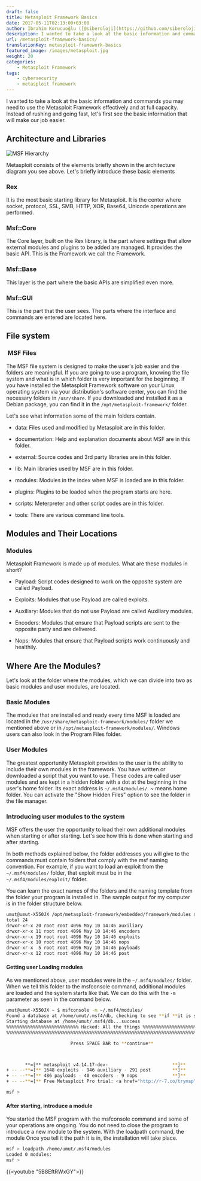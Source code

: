 ```yaml
---
draft: false
title: Metasploit Framework Basics
date: 2017-05-11T02:13:00+03:00
author: İbrahim Korucuoğlu ([@siberoloji](https://github.com/siberoloji))
description: I wanted to take a look at the basic information and commands you may need to use the Metasploit Framework effectively and at full capacity.
url: /metasploit-framework-basics/
translationKey: metasploit-framework-basics
featured_image: /images/metasploit.jpg
weight: 20
categories:
    - Metasploit Framework
tags:
    - cybersecurity
    - metasploit framework
---
```

I wanted to take a look at the basic information and commands you may need to use the Metasploit Framework effectively and at full capacity. Instead of rushing and going fast, let's first see the basic information that will make our job easier.

## Architecture and Libraries

![MSF Hierarchy](/images/msfarch.png)

Metasploit consists of the elements briefly shown in the architecture diagram you see above. Let's briefly introduce these basic elements

### Rex

It is the most basic starting library for Metasploit. It is the center where socket, protocol, SSL, SMB, HTTP, XOR, Base64, Unicode operations are performed.

### Msf::Core

The Core layer, built on the Rex library, is the part where settings that allow external modules and plugins to be added are managed. It provides the basic API. This is the Framework we call the Framework.

### Msf::Base

This layer is the part where the basic APIs are simplified even more.

### Msf::GUI

This is the part that the user sees. The parts where the interface and commands are entered are located here.

## File system

###  MSF Files

The MSF file system is designed to make the user's job easier and the folders are meaningful. If you are going to use a program, knowing the file system and what is in which folder is very important for the beginning. If you have installed the Metasploit Framework software on your Linux operating system via your distribution's software center, you can find the necessary folders in `/usr/share`. If you downloaded and installed it as a Debian package, you can find it in the `/opt/metasploit-framework/` folder.

Let's see what information some of the main folders contain.

* data: Files used and modified by Metasploit are in this folder.

* documentation: Help and explanation documents about MSF are in this folder.

* external: Source codes and 3rd party libraries are in this folder.

* lib: Main libraries used by MSF are in this folder.

* modules: Modules in the index when MSF is loaded are in this folder.

* plugins: Plugins to be loaded when the program starts are here.

* scripts: Meterpreter and other script codes are in this folder.

* tools: There are various command line tools.

## Modules and Their Locations

### Modules

Metasploit Framework is made up of modules. What are these modules in short?

* Payload: Script codes designed to work on the opposite system are called Payload.

* Exploits: Modules that use Payload are called exploits.

* Auxiliary: Modules that do not use Payload are called Auxiliary modules.

* Encoders: Modules that ensure that Payload scripts are sent to the opposite party and are delivered.

* Nops: Modules that ensure that Payload scripts work continuously and healthily.

## Where Are the Modules?

Let's look at the folder where the modules, which we can divide into two as basic modules and user modules, are located.

### Basic Modules

The modules that are installed and ready every time MSF is loaded are located in the `/usr/share/metasploit-framework/modules/` folder we mentioned above or in `/opt/metasploit-framework/modules/`. Windows users can also look in the Program Files folder.

### User Modules

The greatest opportunity Metasploit provides to the user is the ability to include their own modules in the framework. You have written or downloaded a script that you want to use. These codes are called user modules and are kept in a hidden folder with a dot at the beginning in the user's home folder. Its exact address is `~/.msf4/modules/`. ~ means home folder. You can activate the "Show Hidden Files" option to see the folder in the file manager.

### Introducing user modules to the system

MSF offers the user the opportunity to load their own additional modules when starting or after starting. Let's see how this is done when starting and after starting.

In both methods explained below, the folder addresses you will give to the commands must contain folders that comply with the msf naming convention. For example, if you want to load an exploit from the `~/.msf4/modules/` folder, that exploit must be in the `~/.msf4/modules/exploit/` folder.

You can learn the exact names of the folders and the naming template from the folder your program is installed in. The sample output for my computer is in the folder structure below.

```bash
umut@umut-X550JX /opt/metasploit-framework/embedded/framework/modules $ ls -l
total 24
drwxr-xr-x 20 root root 4096 May 10 14:46 auxiliary
drwxr-xr-x 11 root root 4096 May 10 14:46 encoders
drwxr-xr-x 19 root root 4096 May 10 14:46 exploits
drwxr-xr-x 10 root root 4096 May 10 14:46 nops
drwxr-xr-x  5 root root 4096 May 10 14:46 payloads
drwxr-xr-x 12 root root 4096 May 10 14:46 post
```

#### Getting user Loading modules

As we mentioned above, user modules were in the `~/.msf4/modules/` folder. When we tell this folder to the msfconsole command, additional modules are loaded and the system starts like that. We can do this with the `-m` parameter as seen in the command below.

```bash
umut@umut-X550JX ~ $ msfconsole -m ~/.msf4/modules/
Found a database at /home/umut/.msf4/db, checking to see **if **it is started
Starting database at /home/umut/.msf4/db...success
%%%%%%%%%%%%%%%%%%%%%%%%%%% Hacked: All the things %%%%%%%%%%%%%%%%%%%%%%%%%%%%%
%%%%%%%%%%%%%%%%%%%%%%%%%%%%%%%%%%%%%%%%%%%%%%%%%%%%%%%%%%%%%%%%%%%%%%%%%%%%%%%%

                        Press SPACE BAR to **continue**



       **=[** metasploit v4.14.17-dev-                        **]**
+ -- --**=[** 1648 exploits - 946 auxiliary - 291 post        **]**
+ -- --**=[** 486 payloads - 40 encoders - 9 nops             **]**
+ -- --**=[** Free Metasploit Pro trial: <a href="http://r-7.co/trymsp">http://r-7.co/trymsp</a> **]**

msf > 
```

#### After starting, introduce a module

You started the MSF program with the msfconsole command and some of your operations are ongoing. You do not need to close the program to introduce a new module to the system. With the loadpath command, the module Once you tell it the path it is in, the installation will take place.

```bash
msf > loadpath /home/umut/.msf4/modules
Loaded 0 modules:
msf > 
```

{{<youtube "5B8EftRWxGY">}}
